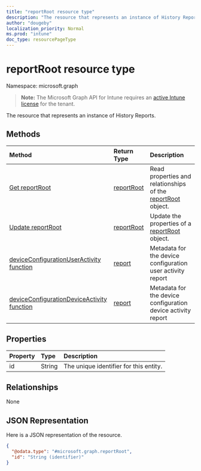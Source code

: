 ```yaml
---
title: "reportRoot resource type"
description: "The resource that represents an instance of History Reports."
author: "dougeby"
localization_priority: Normal
ms.prod: "intune"
doc_type: resourcePageType
---
```


# reportRoot resource type

Namespace: microsoft.graph

> **Note:** The Microsoft Graph API for Intune requires an [active Intune license](https://go.microsoft.com/fwlink/?linkid=839381) for the tenant.

The resource that represents an instance of History Reports.

## Methods
|Method|Return Type|Description|
|:---|:---|:---|
|[Get reportRoot](../api/intune-deviceconfig-reportroot-get.md)|[reportRoot](../resources/intune-deviceconfig-reportroot.md)|Read properties and relationships of the [reportRoot](../resources/intune-deviceconfig-reportroot.md) object.|
|[Update reportRoot](../api/intune-deviceconfig-reportroot-update.md)|[reportRoot](../resources/intune-deviceconfig-reportroot.md)|Update the properties of a [reportRoot](../resources/intune-deviceconfig-reportroot.md) object.|
|[deviceConfigurationUserActivity function](../api/intune-deviceconfig-reportroot-deviceconfigurationuseractivity.md)|[report](../resources/intune-deviceconfig-report.md)|Metadata for the device configuration user activity report|
|[deviceConfigurationDeviceActivity function](../api/intune-deviceconfig-reportroot-deviceconfigurationdeviceactivity.md)|[report](../resources/intune-deviceconfig-report.md)|Metadata for the device configuration device activity report|

## Properties
|Property|Type|Description|
|:---|:---|:---|
|id|String|The unique identifier for this entity.|

## Relationships
None

## JSON Representation
Here is a JSON representation of the resource.
<!-- {
  "blockType": "resource",
  "keyProperty": "id",
  "@odata.type": "microsoft.graph.reportRoot"
}
-->
``` json
{
  "@odata.type": "#microsoft.graph.reportRoot",
  "id": "String (identifier)"
}
```



